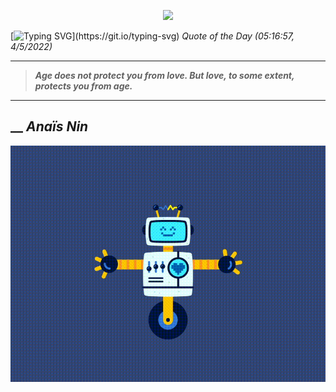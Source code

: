 <p align='center'><img src='https://komarev.com/ghpvc/?username=hungpurdie&label=Total+Vistors&color=brightgreen&style=plastic'></p> 


 [![Typing SVG](https://readme-typing-svg.herokuapp.com?font=Press+Start+2P&color=C2F784&size=35&width=900&height=100&lines=Hello+World%2C+I'm+Hung+!)](https://git.io/typing-svg) 
 _Quote of the Day (05:16:57, 4/5/2022)_
___
>**_Age does not protect you from love. But love, to some extent, protects you from age._**
___
## __ **_Anaïs Nin_** 
<p align="center"><img src="src/assets/images/robot-dancing-dribble.gif"/></p>